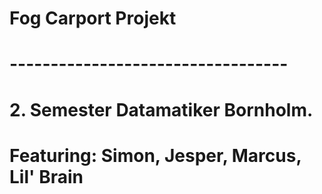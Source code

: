 # Fog Carport Projekt
# ----------------------------------
# 2. Semester Datamatiker Bornholm.

# Featuring: Simon, Jesper, Marcus, Lil' Brain
